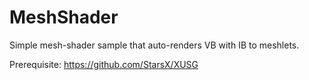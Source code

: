 # MeshShader
Simple mesh-shader sample that auto-renders VB with IB to meshlets.

Prerequisite: https://github.com/StarsX/XUSG
